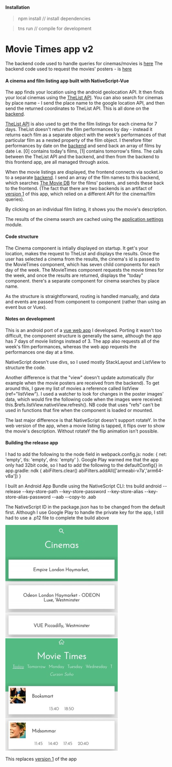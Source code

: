 #### Installation

> npm install // install dependencies

> tns run // compile for development

Movie Times app v2
===================

The backend code used to handle queries for cinemas/movies is [here](https://github.com/ckpantelides/list-api)
The backend code used to request the movies' posters - is [here](https://github.com/ckpantelides/movietime-server)

#### A cinema and film listing app built with NativeScript-Vue

The app finds your location using the android geolocation API. It then finds your local cinemas using the [TheList API](https://api.list.co.uk/). You can also search for cinemas by place name - I send the place name to the google location API, and then send the returned coordinates to TheList API. This is all done on the [backend](https://github.com/ckpantelides/list-api).

[TheList API](https://api.list.co.uk/) is also used to get the the film listings for each cinema for 7 days. TheList doesn't return the film performances by day - instead it returns each film as a separate object with the week's performances of that particular film as a nested property of the film object. I therefore filter performances by date on the [backend](https://github.com/ckpantelides/list-api) and send back an array of films by date i.e. [0] contains today's films, [1] contains tomorrow's films.  The calls between the TheList API and the backend, and then from the backend to this frontend app, are all managed through axios.

When the movie listings are displayed, the frontend connects via socket.io to a separate [backend](https://github.com/ckpantelides/movietime-server). I send an array of the film names to this backend, which searches [The Movie DB](https://www.themoviedb.org/) for the films' posters, and sends these back to the frontend. (The fact that there are two backends is an artifact of [version 1](https://github.com/ckpantelides/native-movies) of this app, which relied on a different API for the cinema/film queries).

By clicking on an individual film listing, it shows you the movie's description. 

The results of the cinema search are cached using the [application settings](https://docs.nativescript.org/ns-framework-modules/application-settings) module.

#### Code structure

The Cinema component is intially displayed on startup. It get's your location, makes the request to TheList and displays the results. Once the user has selected a cinema from the results, the cinema's id is passed to the MovieTimes component, which has seven child components for each day of the week. The MovieTimes component requests the movie times for the week, and once the results are returned, displays the "today" component. there's a separate component for cinema searches by place name.

As the structure is straightforward, routing is handled manually, and data and events are passed from component to component (rather than using an event bus or Vuex).

#### Notes on development

This is an android port of a [vue web app](https://github.com/ckpantelides/movietimes) I developed. Porting it wasn't too difficult, the component structure is generally the same, although the app has 7 days of movie listings instead of 3. The app also requests all of the week's film performances, whereas the web app requests the performances one day at a time.

NativeScript doesn't use divs, so I used mostly StackLayout and ListView to structure the code.

Another difference is that the "view" doesn't update automatically (for example when the movie posters are received from the backend). To get around this, I gave my list of movies a reference called listView (ref="listView"). I used a watcher to look for changes in the poster images' data, which would fire the following code when the images were received: this.$refs.listView.nativeView.refresh(). NB code that uses "refs" can't be used in functions that fire when the component is loaded or mounted.

The last major difference is that NativeScript doesn't support rotateY. In the web version of the app, when a movie listing is tapped, it flips over to show the movie's description. Without rotateY the flip animation isn't possible.

#### Building the release app

I had to add the following to the node field in webpack.config.js: node: { net: 'empty', tls: 'empty', dns: 'empty' }. 
Google Play warned me that the app only had 32bit code, so I had to add the following to the defaultConfig{} in app.gradle: 
ndk {
  abiFilters.clear()
  abiFilters.addAll(['armeabi-v7a','arm64-v8a'])
}

I built an Android App Bundle using the NativeScript CLI:
tns build android --release --key-store-path <path-to-your-keystore> --key-store-password <your-key-store-password> --key-store-alias <your-alias-name> --key-store-alias-password <your-alias-password> --aab --copy-to <aab-location>.aab

The NativeScript ID in the package.json has to be changed from the default first. Although I use Google Play to handle the private key for the app, I still had to use a .p12 file to complete the build above

![img1] ![img2]

[img1]: https://github.com/ckpantelides/native-movies/blob/images/movie-app1.jpg
[img2]: https://github.com/ckpantelides/native-movies/blob/images/movie-app2.jpg

This replaces [version 1](https://github.com/ckpantelides/native-movies) of the app
